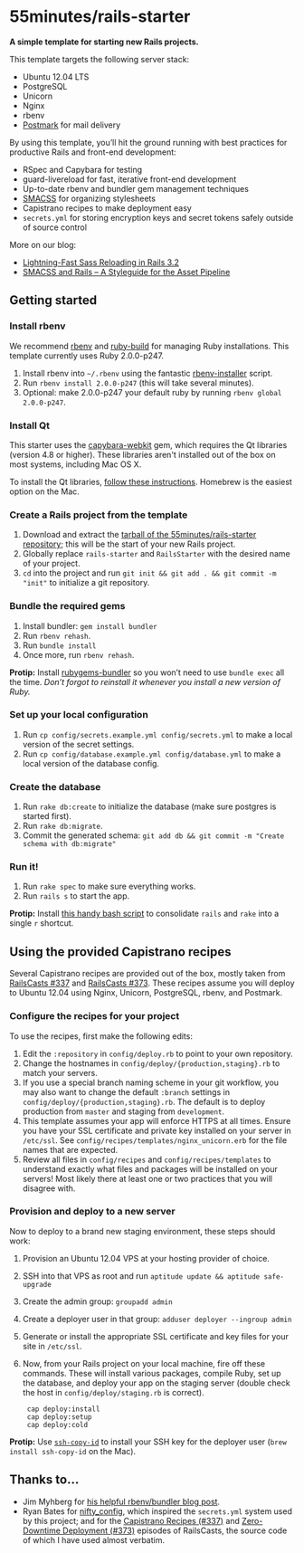 # 55minutes/rails-starter

**A simple template for starting new Rails projects.**

This template targets the following server stack:

* Ubuntu 12.04 LTS
* PostgreSQL
* Unicorn
* Nginx
* rbenv
* [Postmark][] for mail delivery

By using this template, you’ll hit the ground running with best practices for productive Rails and front-end development:

* RSpec and Capybara for testing
* guard-livereload for fast, iterative front-end development
* Up-to-date rbenv and bundler gem management techniques
* [SMACSS][] for organizing stylesheets
* Capistrano recipes to make deployment easy
* `secrets.yml` for storing encryption keys and secret tokens safely outside of source control

More on our blog:

* [Lightning-Fast Sass Reloading in Rails 3.2][sass-reloading]
* [SMACSS and Rails – A Styleguide for the Asset Pipeline](smacss-rails)


## Getting started

### Install rbenv

We recommend [rbenv][] and [ruby-build][] for managing Ruby installations. This template currently uses Ruby 2.0.0-p247.

1. Install rbenv into `~/.rbenv` using the fantastic [rbenv-installer][] script.
2. Run `rbenv install 2.0.0-p247` (this will take several minutes).
3. Optional: make 2.0.0-p247 your default ruby by running `rbenv global 2.0.0-p247`.

### Install Qt

This starter uses the [capybara-webkit][] gem, which requires the Qt libraries (version 4.8 or higher). These libraries aren't installed out of the box on most systems, including Mac OS X.

To install the Qt libraries, [follow these instructions][qt-instructions]. Homebrew is the easiest option on the Mac.

### Create a Rails project from the template

1. Download and extract the [tarball of the 55minutes/rails-starter repository][tarball]; this will be the start of your new Rails project.
2. Globally replace `rails-starter` and `RailsStarter` with the desired name of your project.
3. `cd` into the project and run `git init && git add . && git commit -m "init"` to initialize a git repository.

### Bundle the required gems

1. Install bundler: `gem install bundler`
2. Run `rbenv rehash`.
4. Run `bundle install`
5. Once more, run `rbenv rehash`.

**Protip:** Install [rubygems-bundler][] so you won’t need to use `bundle exec` all the time. *Don’t forgot to reinstall it whenever you install a new version of Ruby.*

### Set up your local configuration

1. Run `cp config/secrets.example.yml config/secrets.yml` to make a local version of the secret settings.
2. Run `cp config/database.example.yml config/database.yml` to make a local version of the database config.

### Create the database

1. Run `rake db:create` to initialize the database (make sure postgres is started first).
2. Run `rake db:migrate`.
3. Commit the generated schema: `git add db && git commit -m "Create schema with db:migrate"`

### Run it!

1. Run `rake spec` to make sure everything works.
2. Run `rails s` to start the app.

**Protip:** Install [this handy bash script][r] to consolidate `rails` and `rake` into a single `r` shortcut.


## Using the provided Capistrano recipes

Several Capistrano recipes are provided out of the box, mostly taken from [RailsCasts #337][cast337] and [RailsCasts #373][cast373]. These recipes assume you will deploy to Ubuntu 12.04 using Nginx, Unicorn, PostgreSQL, rbenv, and Postmark.

### Configure the recipes for your project

To use the recipes, first make the following edits:

1. Edit the `:repository` in `config/deploy.rb` to point to your own repository.
2. Change the hostnames in `config/deploy/{production,staging}.rb` to match your servers.
3. If you use a special branch naming scheme in your git workflow, you may also want to change the default `:branch` settings in `config/deploy/{production,staging}.rb`. The default is to deploy production from `master` and staging from `development`.
4. This template assumes your app will enforce HTTPS at all times. Ensure you have your SSL certificate and private key installed on your server in `/etc/ssl`. See `config/recipes/templates/nginx_unicorn.erb` for the file names that are expected.
5. Review all files in `config/recipes` and `config/recipes/templates` to understand exactly what files and packages will be installed on your servers! Most likely there at least one or two practices that you will disagree with.


### Provision and deploy to a new server

Now to deploy to a brand new staging environment, these steps should work:

1. Provision an Ubuntu 12.04 VPS at your hosting provider of choice.
2. SSH into that VPS as root and run `aptitude update && aptitude safe-upgrade`
3. Create the admin group: `groupadd admin`
4. Create a deployer user in that group: `adduser deployer --ingroup admin`
6. Generate or install the appropriate SSL certificate and key files for your site in `/etc/ssl`.
7. Now, from your Rails project on your local machine, fire off these commands. These will install various packages, compile Ruby, set up the database, and deploy your app on the staging server (double check the host in `config/deploy/staging.rb` is correct).

        cap deploy:install
        cap deploy:setup
        cap deploy:cold

**Protip:** Use [`ssh-copy-id`][ssh-copy] to install your SSH key for the deployer user (`brew install ssh-copy-id` on the Mac).

## Thanks to…

* Jim Myhberg for [his helpful rbenv/bundler blog post][jim].
* Ryan Bates for [nifty_config][nifty], which inspired the `secrets.yml` system used by this project; and for the [Capistrano Recipes (#337)][cast337] and [Zero-Downtime Deployment (#373)][cast373] episodes of RailsCasts, the source code of which I have used almost verbatim.

[Postmark]:https://postmarkapp.com
[sass-reloading]:http://blog.55minutes.com/2013/01/lightning-fast-sass-reloading-in-rails-32/
[SMACSS]:http://smacss.com
[smacss-rails]:http://blog.55minutes.com/2013/01/smacss-and-rails/
[rbenv]:https://github.com/sstephenson/rbenv
[ruby-build]:https://github.com/sstephenson/ruby-build
[rbenv-installer]:https://github.com/fesplugas/rbenv-installer
[capybara-webkit]:https://github.com/thoughtbot/capybara-webkit
[qt-instructions]:https://github.com/thoughtbot/capybara-webkit/wiki/Installing-Qt-and-compiling-capybara-webkit
[rubygems-bundler]:https://github.com/mpapis/rubygems-bundler
[tarball]:https://github.com/55minutes/rails-starter/tarball/master
[r]:http://blog.55minutes.com/post/15353228566/invoke-rails-and-rake-faster-and-with-fewer-mistakes
[jim]:http://jimeh.me/blog/2011/11/01/my-ruby-development-environment/
[nifty]:https://github.com/ryanb/nifty-generators/blob/master/rails_generators/nifty_config/USAGE
[cast337]:http://railscasts.com/episodes/337-capistrano-recipes
[cast373]:http://railscasts.com/episodes/373-zero-downtime-deployment
[ssh-copy]:http://linux.die.net/man/1/ssh-copy-id
